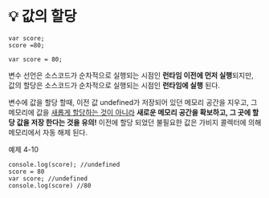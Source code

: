
# :bulb: 값의 할당
```
var score;
score =80;
```
```
var score = 80;
```

변수 선언은 소스코드가 순차적으로 실행되는 시점인 **런타임 이전에 먼저 실행**되지만, 
값의 할당은 소스코드가 순차적으로 실행되는 시점인 **런타임에 실행** 된다.

변수에 값을 할당 할때, 
이전 값 undefined가 저장되어 있던 메모리 공간을 지우고, 
그 메모리에 값을 <U>새롭게 할당하는 것이 아니라</U>
**새로운 메모리 공간을 확보하고, 그 곳에 할당 값을 저장 한다는 것을 유의!**
이전에 할당 되었던 불필요한 값은 가비지 콜렉터에 의해 메모리에서 자동 해제 된다.


예제 4-10
```
console.log(score); //undefined
score = 80
var score; //undefined 
console.log(score) //80
```